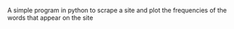 A simple program in python to scrape a site and plot the frequencies of the words that appear on the site
